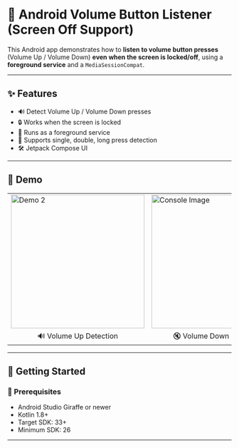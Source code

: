 # 📱 Android Volume Button Listener (Screen Off Support)

This Android app demonstrates how to **listen to volume button presses** (Volume Up / Volume Down) **even when the screen is locked/off**, using a **foreground service** and a `MediaSessionCompat`.

---

## ✨ Features

- 🔊 Detect Volume Up / Volume Down presses
- 🔒 Works when the screen is locked
- 📡 Runs as a foreground service
- 🔁 Supports single, double, long press detection
- 🛠️ Jetpack Compose UI

---

## 📸 Demo

<table>
  <tr>
    <td><img src="https://i.ibb.co/DPPp8Tnx/Simple-Service.jpg" alt="Demo 2" width="300"/></td>
    <td><img src="https://i.ibb.co/5hx6w4zz/Screenshot-2025-06-02-020327.png" alt="Console Image" width="300"/></td>
  </tr>
  <tr>
    <td align="center">🔊 Volume Up Detection</td>
    <td align="center">🔇 Volume Down Detection</td>
  </tr>
</table>


---

## 🚀 Getting Started

### 🧱 Prerequisites

- Android Studio Giraffe or newer
- Kotlin 1.8+
- Target SDK: 33+
- Minimum SDK: 26

---
